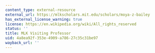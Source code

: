 ```yaml
---
content_type: external-resource
external_url: https://mlkscholars.mit.edu/scholars/moya-z-bailey
has_external_license_warning: true
license: https://en.wikipedia.org/wiki/All_rights_reserved
status: ''
title: MLK Visiting Professor
uid: 4a8ea92f-353e-4909-a786-27c35c31be97
wayback_url: ''
---
```

